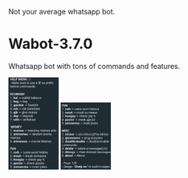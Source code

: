 Not your average whatsapp bot. 

# Wabot-3.7.0
Whatsapp bot with tons of commands and features.


<p float="left">
  <img src="https://github.com/pvnotpv/wabot/blob/main/imgs/1.jpg?raw=true" width="100" />
  <img src="https://github.com/pvnotpv/wabot/blob/main/imgs/2.jpg?raw=true" width="100" />
</p>
